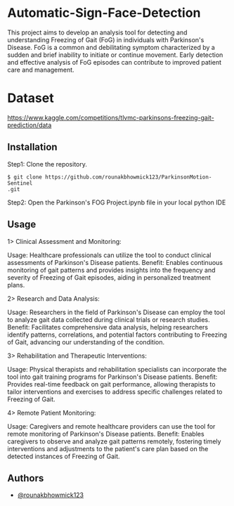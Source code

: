 
# Automatic-Sign-Face-Detection

This project aims to develop an analysis tool for detecting and understanding Freezing of Gait (FoG) in individuals with Parkinson's Disease. FoG is a common and debilitating symptom characterized by a sudden and brief inability to initiate or continue movement. Early detection and effective analysis of FoG episodes can contribute to improved patient care and management.

# Dataset

https://www.kaggle.com/competitions/tlvmc-parkinsons-freezing-gait-prediction/data


## Installation

Step1: Clone the repository.
  ```
  $ git clone https://github.com/rounakbhowmick123/ParkinsonMotion-Sentinel
.git
  ```
Step2: Open the Parkinson's FOG Project.ipynb file in your local python IDE


## Usage

1> Clinical Assessment and Monitoring:

Usage: Healthcare professionals can utilize the tool to conduct clinical assessments of Parkinson's Disease patients.
Benefit: Enables continuous monitoring of gait patterns and provides insights into the frequency and severity of Freezing of Gait episodes, aiding in personalized treatment plans.

2> Research and Data Analysis:

Usage: Researchers in the field of Parkinson's Disease can employ the tool to analyze gait data collected during clinical trials or research studies.
Benefit: Facilitates comprehensive data analysis, helping researchers identify patterns, correlations, and potential factors contributing to Freezing of Gait, advancing our understanding of the condition.

3> Rehabilitation and Therapeutic Interventions:

Usage: Physical therapists and rehabilitation specialists can incorporate the tool into gait training programs for Parkinson's Disease patients.
Benefit: Provides real-time feedback on gait performance, allowing therapists to tailor interventions and exercises to address specific challenges related to Freezing of Gait.

4> Remote Patient Monitoring:

Usage: Caregivers and remote healthcare providers can use the tool for remote monitoring of Parkinson's Disease patients.
Benefit: Enables caregivers to observe and analyze gait patterns remotely, fostering timely interventions and adjustments to the patient's care plan based on the detected instances of Freezing of Gait.

## Authors

- [@rounakbhowmick123](https://github.com/rounakbhowmick123)

